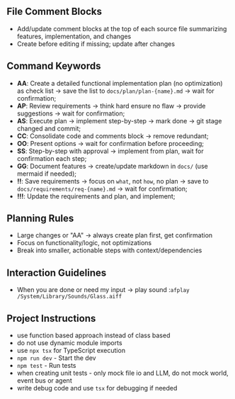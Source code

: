 ## File Comment Blocks
- Add/update comment blocks at the top of each source file summarizing features, implementation, and changes
- Create before editing if missing; update after changes

## Command Keywords
- **AA**: Create a detailed functional implementation plan (no optimization) as check list → save the list to `docs/plan/plan-{name}.md` → wait for confirmation;
- **AP**: Review requirements → think hard ensure no flaw → provide suggestions → wait for confirmation;
- **AS**: Execute plan → implement step-by-step → mark done → git stage changed and commit;
- **CC**: Consolidate code and comments block → remove redundant;
- **OO**: Present options → wait for confirmation before proceeding;
- **SS**: Step-by-step with approval → implement from plan, wait for confirmation each step;
- **GG**: Document features → create/update markdown in `docs/` (use mermaid if needed);
- **!!**: Save requirements → focus on `what`, not `how`, no plan → save to `docs/requirements/req-{name}.md` → wait for confirmation;
- **!!!**: Update the requirements and plan, and implement;

## Planning Rules
- Large changes or "AA" → always create plan first, get confirmation
- Focus on functionality/logic, not optimizations
- Break into smaller, actionable steps with context/dependencies

## Interaction Guidelines
- When you are done or need my input → play sound :`afplay /System/Library/Sounds/Glass.aiff`

## Project Instructions
- use function based approach instead of class based
- do not use dynamic module imports
- use `npx tsx` for TypeScript execution
- `npm run dev` - Start the dev
- `npm test` - Run tests
- when creating unit tests - only mock file io and LLM, do not mock world, event bus or agent
- write debug code and use `tsx` for debugging if needed

